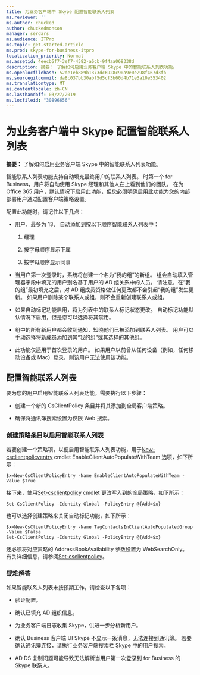 ```yaml
---
title: 为业务客户端中 Skype 配置智能联系人列表
ms.reviewer: ''
ms.author: chucked
author: chuckedmonson
manager: serdars
ms.audience: ITPro
ms.topic: get-started-article
ms.prod: skype-for-business-itpro
localization_priority: Normal
ms.assetid: 4eecb5f7-3ef7-4582-a6cb-9f4aa068338d
description: 摘要： 了解如何启用业务客户端 Skype 中的智能联系人列表功能。
ms.openlocfilehash: 52de1eb889b1373dc6928c90a9e0e298f467d3fb
ms.sourcegitcommit: da8c037bb30abf5d5cf3b60d4b71e3a10e553402
ms.translationtype: MT
ms.contentlocale: zh-CN
ms.lasthandoff: 03/27/2019
ms.locfileid: "30896656"
---
```

# <a name="configure-smart-contacts-list-in-skype-for-business-clients"></a>为业务客户端中 Skype 配置智能联系人列表

**摘要：** 了解如何启用业务客户端 Skype 中的智能联系人列表功能。

智能联系人列表功能支持自动填充最终用户的联系人列表。 时第一个 for Business，用户将自动使用 Skype 经理和其他人在上看到他们的团队。 在为 Office 365 用户，默认情况下启用此功能，但您必须明确启用此功能为您的内部部署用户通过配置客户端策略设置。

配置此功能时，请记住以下几点：

- 用户，最多为 13、 自动添加到按以下顺序智能联系人列表中：

  1. 经理

  2. 按字母顺序显示下属

  3. 按字母顺序显示同事

- 当用户第一次登录时，系统将创建一个名为“我的组”的新组。 组会自动填入管理器字段中填充的用户别名基于用户的 AD 组关系中的人员。 请注意，在“我的组”最初填充之后，对 AD 组成员资格做任何更改都不会引起“我的组”发生更新。 如果用户删除某个联系人或组，则不会重新创建联系人或组。 

- 如果自动标记功能启用，将为列表中的联系人标记状态更改。 自动标记功能默认情况下启用，但是您可以选择将其禁用。 

- 组中的所有新用户都会收到通知，知晓他们已被添加到联系人列表。 用户可以手动选择将新成员添加到其“我的组”或其选择的其他组。

- 此功能仅适用于首次登录的用户。 如果用户以前曾从任何设备（例如，任何移动设备或 Mac）登录，则该用户无法使用该功能。

## <a name="configure-smart-contacts-list"></a>配置智能联系人列表

要为您的用户启用智能联系人列表功能，需要执行以下步骤： 

- 创建一个新的 CsClientPolicy 条目并将其添加到全局客户端策略。 

- 确保将通讯簿搜索设置为仅限 Web 搜索。

### <a name="create-a-policy-entry-to-enable-smart-contacts-list"></a>创建策略条目以启用智能联系人列表

若要创建一个策略项，以便启用智能联系人列表功能，用于[New-csclientpolicyentry](https://docs.microsoft.com/powershell/module/skype/new-csclientpolicyentry?view=skype-ps) cmdlet EnableClientAutoPopulateWithTeam 选项，如下所示：

```
$x=New-CsClientPolicyEntry -Name EnableClientAutoPopulateWithTeam -Value $True
```

接下来，使用[Set-csclientpolicy](https://docs.microsoft.com/powershell/module/skype/set-csclientpolicy?view=skype-ps) cmdlet 更改写入到的全局策略，如下所示：

```
Set-CsClientPolicy -Identity Global -PolicyEntry @{Add=$x}
```

也可以选择创建策略来关闭自动标记功能，如下所示：

```
$x=New-CsClientPolicyEntry -Name TagContactsInClientAutoPopulatedGroup -Value $False
Set-CsClientPolicy -Identity Global -PolicyEntry @{Add=$x}
```

还必须将对应策略的 AddressBookAvailability 参数设置为 WebSearchOnly。 有关详细信息，请参阅[Set-csclientpolicy](https://docs.microsoft.com/powershell/module/skype/set-csclientpolicy?view=skype-ps)。 

### <a name="troubleshoot"></a>疑难解答

如果智能联系人列表未按预期工作，请检查以下各项：

- 验证配置。 

- 确认已填充 AD 组织信息。

- 为业务客户端日志收集 Skype，供进一步分析新用户。

- 确认 Business 客户端 UI Skype 不显示一条消息，无法连接到通讯簿。 若要确认通讯簿连接，请执行业务客户端搜索栏 Skype 中的用户搜索。

- AD DS 复制问题可能导致无法解析当用户第一次登录到 for Business 的 Skype 联系人。


